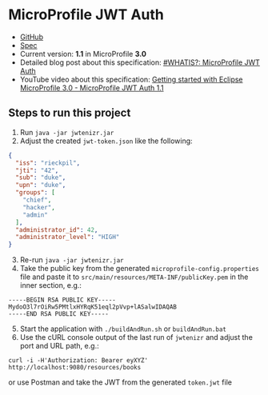 # MicroProfile JWT Auth

* [GitHub](https://github.com/eclipse/microprofile-jwt-auth)
* [Spec](https://github.com/eclipse/microprofile-jwt-auth/releases/download/1.1/microprofile-jwt-auth-spec-1.1.pdf)
* Current version: **1.1** in MicroProfile **3.0**
* Detailed blog post about this specification: [#WHATIS?: MicroProfile JWT Auth](https://rieckpil.de/whatis-eclipse-microprofile-jwt-auth/)
* YouTube video about this specification: [Getting started with Eclipse MicroProfile 3.0 - MicroProfile JWT Auth 1.1](https://youtu.be/8O3D2tNx1uM)

##  Steps to run this project

1. Run `java -jar jwtenizr.jar`
2. Adjust the created `jwt-token.json` like the following:
```json
{
  "iss": "rieckpil",
  "jti": "42",
  "sub": "duke",
  "upn": "duke",
  "groups": [
    "chief",
    "hacker",
    "admin"
  ],
  "administrator_id": 42,
  "administrator_level": "HIGH"
}
```
3. Re-run `java -jar jwtenizr.jar`
4. Take the public key from the generated `microprofile-config.properties` file and paste it to `src/main/resources/META-INF/publicKey.pem` in the inner section, e.g.:
```shell script
-----BEGIN RSA PUBLIC KEY-----
MydoO3l7rOiRw5PMtlxHYRqK51eql2pVvp+lASalwIDAQAB
-----END RSA PUBLIC KEY-----
```
5. Start the application with `./buildAndRun.sh` or `buildAndRun.bat`
6. Use the cURL console output of the last run of `jwtenizr` and adjust the port and URL path, e.g.:
```shell script
curl -i -H'Authorization: Bearer eyXYZ' http://localhost:9080/resources/books
```
or use Postman and take the JWT from the generated `token.jwt` file
